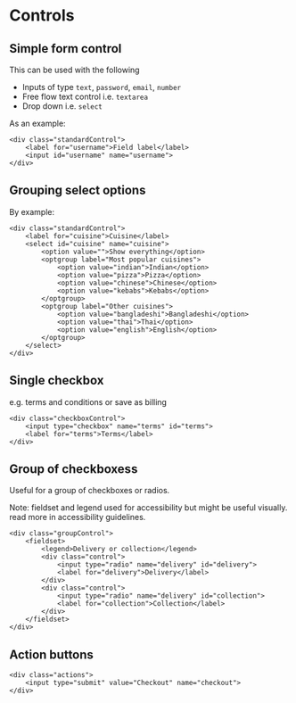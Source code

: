 # Controls

## Simple form control

This can be used with the following

* Inputs of type `text`, `password`, `email`, `number`
* Free flow text control i.e. `textarea`
* Drop down i.e. `select`

As an example:

	<div class="standardControl">
		<label for="username">Field label</label>
		<input id="username" name="username">
	</div>

## Grouping select options

By example:

	<div class="standardControl">
		<label for="cuisine">Cuisine</label>
		<select id="cuisine" name="cuisine">
		    <option value="">Show everything</option>
		    <optgroup label="Most popular cuisines">
	            <option value="indian">Indian</option>
	            <option value="pizza">Pizza</option>
	            <option value="chinese">Chinese</option>
	            <option value="kebabs">Kebabs</option>
		    </optgroup>
		    <optgroup label="Other cuisines">
	            <option value="bangladeshi">Bangladeshi</option>
	            <option value="thai">Thai</option>
	            <option value="english">English</option>
		    </optgroup>
		</select>
	</div>

## Single checkbox

e.g. terms and conditions or save as billing

	<div class="checkboxControl">
		<input type="checkbox" name="terms" id="terms">
		<label for="terms">Terms</label>
	</div>

## Group of checkboxess

Useful for a group of checkboxes or radios.

Note: fieldset and legend used for accessibility but might be useful visually. read more in accessibility guidelines.

	<div class="groupControl">
		<fieldset>
			<legend>Delivery or collection</legend>
			<div class="control">
				<input type="radio" name="delivery" id="delivery">
				<label for="delivery">Delivery</label>
			</div>
			<div class="control">
				<input type="radio" name="delivery" id="collection">
				<label for="collection">Collection</label>
			</div>
		</fieldset>
	</div>

## Action buttons

	<div class="actions">
		<input type="submit" value="Checkout" name="checkout">
	</div>

